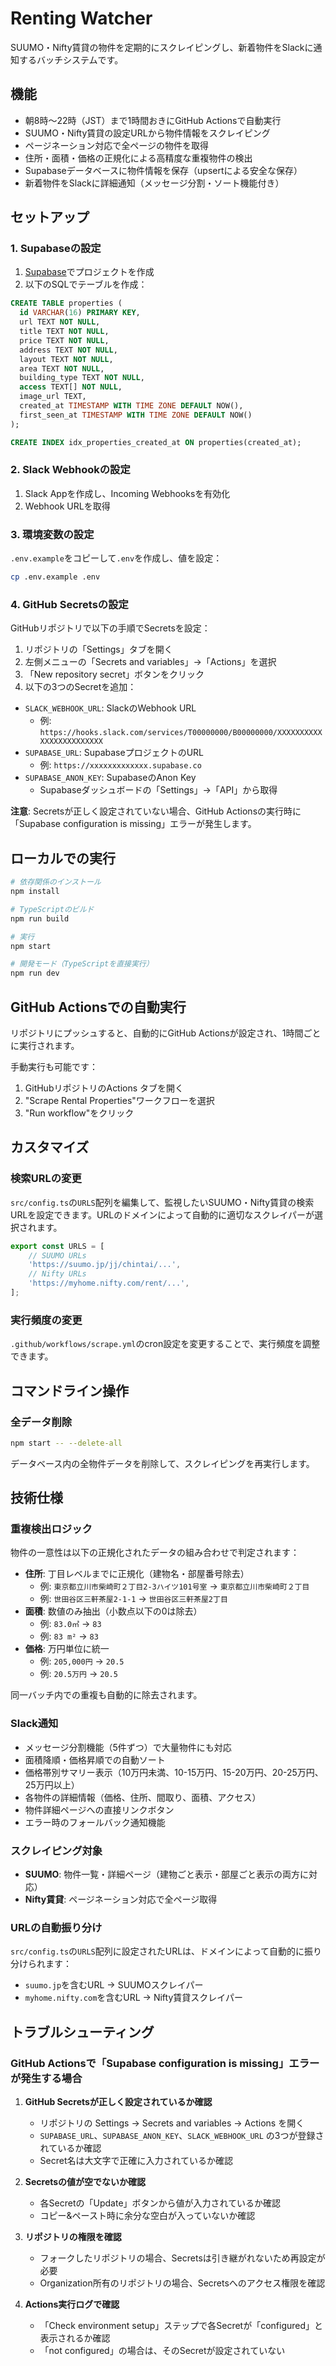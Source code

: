 # Renting Watcher

SUUMO・Nifty賃貸の物件を定期的にスクレイピングし、新着物件をSlackに通知するバッチシステムです。

## 機能

- 朝8時〜22時（JST）まで1時間おきにGitHub Actionsで自動実行
- SUUMO・Nifty賃貸の設定URLから物件情報をスクレイピング
- ページネーション対応で全ページの物件を取得
- 住所・面積・価格の正規化による高精度な重複物件の検出
- Supabaseデータベースに物件情報を保存（upsertによる安全な保存）
- 新着物件をSlackに詳細通知（メッセージ分割・ソート機能付き）

## セットアップ

### 1. Supabaseの設定

1. [Supabase](https://supabase.com)でプロジェクトを作成
2. 以下のSQLでテーブルを作成：

```sql
CREATE TABLE properties (
  id VARCHAR(16) PRIMARY KEY,
  url TEXT NOT NULL,
  title TEXT NOT NULL,
  price TEXT NOT NULL,
  address TEXT NOT NULL,
  layout TEXT NOT NULL,
  area TEXT NOT NULL,
  building_type TEXT NOT NULL,
  access TEXT[] NOT NULL,
  image_url TEXT,
  created_at TIMESTAMP WITH TIME ZONE DEFAULT NOW(),
  first_seen_at TIMESTAMP WITH TIME ZONE DEFAULT NOW()
);

CREATE INDEX idx_properties_created_at ON properties(created_at);
```

### 2. Slack Webhookの設定

1. Slack Appを作成し、Incoming Webhooksを有効化
2. Webhook URLを取得

### 3. 環境変数の設定

`.env.example`をコピーして`.env`を作成し、値を設定：

```bash
cp .env.example .env
```

### 4. GitHub Secretsの設定

GitHubリポジトリで以下の手順でSecretsを設定：

1. リポジトリの「Settings」タブを開く
2. 左側メニューの「Secrets and variables」→「Actions」を選択
3. 「New repository secret」ボタンをクリック
4. 以下の3つのSecretを追加：

- `SLACK_WEBHOOK_URL`: SlackのWebhook URL
  - 例: `https://hooks.slack.com/services/T00000000/B00000000/XXXXXXXXXXXXXXXXXXXXXXXX`
- `SUPABASE_URL`: SupabaseプロジェクトのURL
  - 例: `https://xxxxxxxxxxxxx.supabase.co`
- `SUPABASE_ANON_KEY`: SupabaseのAnon Key
  - Supabaseダッシュボードの「Settings」→「API」から取得

**注意**: Secretsが正しく設定されていない場合、GitHub Actionsの実行時に「Supabase configuration is missing」エラーが発生します。

## ローカルでの実行

```bash
# 依存関係のインストール
npm install

# TypeScriptのビルド
npm run build

# 実行
npm start

# 開発モード（TypeScriptを直接実行）
npm run dev
```

## GitHub Actionsでの自動実行

リポジトリにプッシュすると、自動的にGitHub Actionsが設定され、1時間ごとに実行されます。

手動実行も可能です：
1. GitHubリポジトリのActions タブを開く
2. "Scrape Rental Properties"ワークフローを選択
3. "Run workflow"をクリック

## カスタマイズ

### 検索URLの変更

`src/config.ts`の`URLS`配列を編集して、監視したいSUUMO・Nifty賃貸の検索URLを設定できます。URLのドメインによって自動的に適切なスクレイパーが選択されます。

```typescript
export const URLS = [
    // SUUMO URLs
    'https://suumo.jp/jj/chintai/...',
    // Nifty URLs  
    'https://myhome.nifty.com/rent/...',
];
```

### 実行頻度の変更

`.github/workflows/scrape.yml`のcron設定を変更することで、実行頻度を調整できます。

## コマンドライン操作

### 全データ削除

```bash
npm start -- --delete-all
```

データベース内の全物件データを削除して、スクレイピングを再実行します。

## 技術仕様

### 重複検出ロジック

物件の一意性は以下の正規化されたデータの組み合わせで判定されます：

- **住所**: 丁目レベルまでに正規化（建物名・部屋番号除去）
  - 例: `東京都立川市柴崎町２丁目2-3ハイツ101号室` → `東京都立川市柴崎町２丁目`
  - 例: `世田谷区三軒茶屋2-1-1` → `世田谷区三軒茶屋2丁目`
- **面積**: 数値のみ抽出（小数点以下の0は除去）
  - 例: `83.0㎡` → `83`
  - 例: `83 m²` → `83`
- **価格**: 万円単位に統一
  - 例: `205,000円` → `20.5`
  - 例: `20.5万円` → `20.5`

同一バッチ内での重複も自動的に除去されます。

### Slack通知

- メッセージ分割機能（5件ずつ）で大量物件にも対応
- 面積降順・価格昇順での自動ソート
- 価格帯別サマリー表示（10万円未満、10-15万円、15-20万円、20-25万円、25万円以上）
- 各物件の詳細情報（価格、住所、間取り、面積、アクセス）
- 物件詳細ページへの直接リンクボタン
- エラー時のフォールバック通知機能

### スクレイピング対象

- **SUUMO**: 物件一覧・詳細ページ（建物ごと表示・部屋ごと表示の両方に対応）
- **Nifty賃貸**: ページネーション対応で全ページ取得

### URLの自動振り分け

`src/config.ts`の`URLS`配列に設定されたURLは、ドメインによって自動的に振り分けられます：
- `suumo.jp`を含むURL → SUUMOスクレイパー
- `myhome.nifty.com`を含むURL → Nifty賃貸スクレイパー

## トラブルシューティング

### GitHub Actionsで「Supabase configuration is missing」エラーが発生する場合

1. **GitHub Secretsが正しく設定されているか確認**
   - リポジトリの Settings → Secrets and variables → Actions を開く
   - `SUPABASE_URL`、`SUPABASE_ANON_KEY`、`SLACK_WEBHOOK_URL` の3つが登録されているか確認
   - Secret名は大文字で正確に入力されているか確認

2. **Secretsの値が空でないか確認**
   - 各Secretの「Update」ボタンから値が入力されているか確認
   - コピー&ペースト時に余分な空白が入っていないか確認

3. **リポジトリの権限を確認**
   - フォークしたリポジトリの場合、Secretsは引き継がれないため再設定が必要
   - Organization所有のリポジトリの場合、Secretsへのアクセス権限を確認

4. **Actions実行ログで確認**
   - 「Check environment setup」ステップで各Secretが「configured」と表示されるか確認
   - 「not configured」の場合は、そのSecretが設定されていない